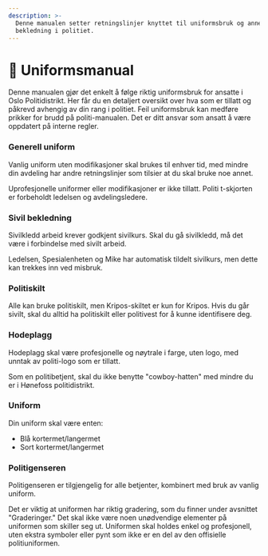 ```yaml
---
description: >-
  Denne manualen setter retningslinjer knyttet til uniformsbruk og annen
  bekledning i politiet.
---
```


# 👔 Uniformsmanual

Denne manualen gjør det enkelt å følge riktig uniformsbruk for ansatte i Oslo Politidistrikt. Her får du en detaljert oversikt over hva som er tillatt og påkrevd avhengig av din rang i politiet. Feil uniformsbruk kan medføre prikker for brudd på politi-manualen. Det er ditt ansvar som ansatt å være oppdatert på interne regler.

### Generell uniform

Vanlig uniform uten modifikasjoner skal brukes til enhver tid, med mindre din avdeling har andre retningslinjer som tilsier at du skal bruke noe annet.

Uprofesjonelle uniformer eller modifikasjoner er ikke tillatt. Politi t-skjorten er forbeholdt ledelsen og avdelingsledere.

### Sivil bekledning

Sivilkledd arbeid krever godkjent sivilkurs. Skal du gå sivilkledd, må det være i forbindelse med sivilt arbeid.&#x20;

Ledelsen, Spesialenheten og Mike har automatisk tildelt sivilkurs, men dette kan trekkes inn ved misbruk.

### Politiskilt

Alle kan bruke politiskilt, men Kripos-skiltet er kun for Kripos. Hvis du går sivilt, skal du alltid ha politiskilt eller politivest for å kunne identifisere deg.

### Hodeplagg

Hodeplagg skal være profesjonelle og nøytrale i farge, uten logo, med unntak av politi-logo som er tillatt.

Som en politibetjent, skal du ikke benytte "cowboy-hatten" med mindre du er i Hønefoss politidistrikt.

### Uniform

Din uniform skal være enten:

* Blå kortermet/langermet
* Sort kortermet/langermet

### Politigenseren

Politigenseren er tilgjengelig for alle betjenter, kombinert med bruk av vanlig uniform.



Det er viktig at uniformen har riktig gradering, som du finner under avsnittet "Graderinger." Det skal ikke være noen unødvendige elementer på uniformen som skiller seg ut. Uniformen skal holdes enkel og profesjonell, uten ekstra symboler eller pynt som ikke er en del av den offisielle politiuniformen.
